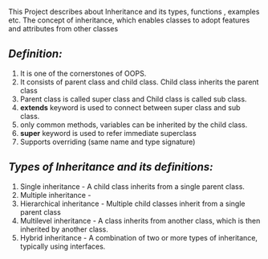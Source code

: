 This Project describes about Inheritance and its types, functions , examples etc.
The concept of inheritance, which enables classes to adopt features and attributes from other classes

## **_Definition:_**
1. It is one of the cornerstones of OOPS. 
2. It consists of parent class and child class. Child class inherits the parent class
3. Parent class is called super class and Child class is called sub class.
4. **extends** keyword is used to connect between super class and sub class.
5. only common methods, variables can be inherited by the child class. 
6. **super** keyword is used to refer immediate superclass
7. Supports overriding (same name and type signature)

## **_Types of Inheritance and its definitions:_**
1. Single inheritance - A child class inherits from a single parent class. 
2. Multiple inheritance - 
3. Hierarchical inheritance - Multiple child classes inherit from a single parent class
4. Multilevel inheritance - A class inherits from another class, which is then inherited by another class.
5. Hybrid inheritance - A combination of two or more types of inheritance, typically using interfaces.

